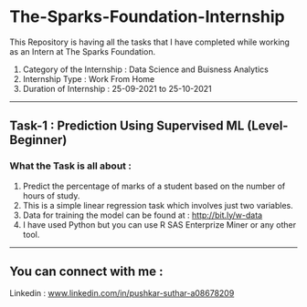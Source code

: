 # The-Sparks-Foundation-Internship
This Repository is having all the tasks that I have completed while working as an Intern at The Sparks Foundation.

1. Category of the Internship : Data Science and Buisness Analytics
2. Internship Type : Work From Home
3. Duration of Internship : 25-09-2021 to 25-10-2021

-----
## Task-1 : Prediction Using Supervised ML (Level-Beginner)

### What the Task is all about :
1. Predict the percentage of marks of a student based on the number of hours of study.
2. This is a simple linear regression task which involves just two variables.
3. Data for training the model can be found at : http://bit.ly/w-data
4. I have used Python but you can use R SAS Enterprize Miner or any other tool.

-----

## You can connect with me :
Linkedin : www.linkedin.com/in/pushkar-suthar-a08678209

